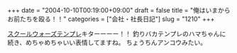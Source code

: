 +++
date = "2004-10-10T00:19:00+09:00"
draft = false
title = "俺はいまからお前たちを殴る！！"
categories = ["会社・社長日記"]
slug = "1210"
+++

<a href="http://daiskip.jugem.jp/?tid=73" target="_blank">スクールウォーズテンプレ</a>キターーーー！！
釣りバカテンプレのハマちゃんに続き、めちゃめちゃいい表情してますね。
ちょうちんアンコウみたい。
